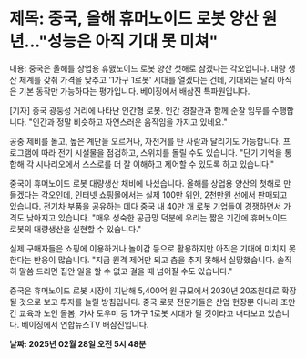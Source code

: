 # **제목: 중국, 올해 휴머노이드 로봇 양산 원년…"성능은 아직 기대 못 미쳐"**

  내용: 중국은 올해를 상업용 휴먨노이드 로봇 양산 첫해로 삼겠다는 각오입니다. 대량 생산 체계를 갖춰 가격을 낮추고 '1가구 1로봇' 시대를 열겠다는 건데, 기대와는 달리 아직은 기본 동작만 가능하다는 평가입니다. 베이징에서 배삼진 특파원입니다.

[기자] 중국 광둥성 거리에 나타난 인간형 로봇. 인간 경찰관과 함께 순찰 임무를 수행합니다. "인간과 정말 비슷하고 자연스러운 움직임을 가지고 있네요."

공중 제비를 돌고, 높은 계단을 오르거나, 자전거를 탄 사람과 달리기도 가능합니다. 프로그램에 따라 전기 시설물을 점검하고, 스위치를 돌릴 수도 있습니다. "단기 기억을 통합해 각 시나리오에서 스스로를 더 잘 이해하고 제어할 수 있도록 하고 있습니다."

중국이 휴머노이드 로봇 대량생산 채비에 나섰습니다. 올해를 상업용 양산의 첫해로 만들겠다는 각오인데, 인터넷 쇼핑몰에서는 실제 100만 위안, 2천만원 선에서 판매되고 있습니다. 전기차 부품을 공유하는 데다 중국 내 40만 개 로봇 기업들이 경쟁하면서 가격도 낮아지고 있습니다. "매우 성숙한 공급망 덕분에 우리는 짧은 기간에 휴머노이드 로봇의 대량생산을 실현할 수 있습니다."

실제 구매자들은 쇼핑에 이용하거나 놀이감 등으로 활용하지만 아직은 기대에 미치지 못한다는 반응이 많습니다. "지금 원격 제어만 되고 춤을 추지 못해서 실망했습니다. 솔직히 말씀 드리면 집안 일을 할 수 없고 걸을 때 넘어질 수도 있습니다."

중국은 휴머노이드 로봇 시장이 지난해 5,400억 원 규모에서 2030년 20조원대로 확장될 것으로 보고 투자를 늘릴 방침입니다. 중국 로봇 전문가들은 산업 현장뿐 아니라 조만간 교육과 노인 돌봄, 가사 도우미 등 1가구 1로봇 시대가 될 것이라고 내다보고 있습니다. 베이징에서 연합뉴스TV 배삼진입니다.

  **날짜: 2025년 02월 28일 오전 5시 48분**